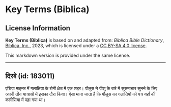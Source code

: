 # Key Terms (Biblica)

## License Information

**Key Terms (Biblica)** is based on and adapted from: _Biblica Bible Dictionary_, [Biblica, Inc.](https://www.biblica.com/), 2023, which is licensed under a [CC BY-SA 4.0 license](https://creativecommons.org/licenses/by-sa/4.0/legalcode.en).

This markdown version is provided under the same license.



--------------------------------

## दिरबे (id: 183011)

एशिया माइनर में गलातिया के रोमी क्षेत्र में एक शहर। पौलुस ने यीशु के बारे में सुसमाचार सुनने के लिए अपनी तीन यात्राओं में इसका दौरा किया। ऐसा माना जाता है कि पौलुस का गलातियों को पत्र यहाँ की कलीसिया में पढ़ा गया था।


